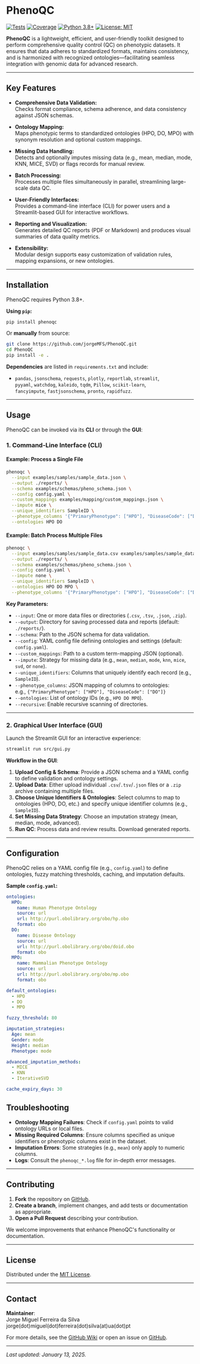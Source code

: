 # PhenoQC

[![Tests](https://github.com/jorgeMFS/PhenoQC/actions/workflows/tests.yml/badge.svg)](https://github.com/jorgeMFS/PhenoQC/actions/workflows/tests.yml)
[![Coverage](https://codecov.io/gh/jorgeMFS/PhenoQC/branch/main/graph/badge.svg)](https://codecov.io/gh/jorgeMFS/PhenoQC)
[![Python 3.8+](https://img.shields.io/badge/python-3.8+-blue.svg)](https://www.python.org/downloads/)
[![License: MIT](https://img.shields.io/badge/License-MIT-yellow.svg)](https://opensource.org/licenses/MIT)

**PhenoQC** is a lightweight, efficient, and user-friendly toolkit designed to perform comprehensive quality control (QC) on phenotypic datasets. It ensures that data adheres to standardized formats, maintains consistency, and is harmonized with recognized ontologies—facilitating seamless integration with genomic data for advanced research.

---

## Key Features

- **Comprehensive Data Validation:**  
  Checks format compliance, schema adherence, and data consistency against JSON schemas.

- **Ontology Mapping:**  
  Maps phenotypic terms to standardized ontologies (HPO, DO, MPO) with synonym resolution and optional custom mappings.

- **Missing Data Handling:**  
  Detects and optionally imputes missing data (e.g., mean, median, mode, KNN, MICE, SVD) or flags records for manual review.

- **Batch Processing:**  
  Processes multiple files simultaneously in parallel, streamlining large-scale data QC.

- **User-Friendly Interfaces:**  
  Provides a command-line interface (CLI) for power users and a Streamlit-based GUI for interactive workflows.

- **Reporting and Visualization:**  
  Generates detailed QC reports (PDF or Markdown) and produces visual summaries of data quality metrics.

- **Extensibility:**  
  Modular design supports easy customization of validation rules, mapping expansions, or new ontologies.

---

## Installation

PhenoQC requires Python 3.8+.

**Using `pip`:**

```bash
pip install phenoqc
```

Or **manually** from source:

```bash
git clone https://github.com/jorgeMFS/PhenoQC.git
cd PhenoQC
pip install -e .
```

**Dependencies** are listed in `requirements.txt` and include:

- `pandas`, `jsonschema`, `requests`, `plotly`, `reportlab`, `streamlit`,  
  `pyyaml`, `watchdog`, `kaleido`, `tqdm`, `Pillow`, `scikit-learn`,  
  `fancyimpute`, `fastjsonschema`, `pronto`, `rapidfuzz`.

---

## Usage

PhenoQC can be invoked via its **CLI** or through the **GUI**:

### 1. Command-Line Interface (CLI)

#### Example: Process a Single File

```bash
phenoqc \
  --input examples/samples/sample_data.json \
  --output ./reports/ \
  --schema examples/schemas/pheno_schema.json \
  --config config.yaml \
  --custom_mappings examples/mapping/custom_mappings.json \
  --impute mice \
  --unique_identifiers SampleID \
  --phenotype_columns '{"PrimaryPhenotype": ["HPO"], "DiseaseCode": ["DO"]}' \
  --ontologies HPO DO
```

#### Example: Batch Process Multiple Files

```bash
phenoqc \
  --input examples/samples/sample_data.csv examples/samples/sample_data.json examples/samples/sample_data.tsv \
  --output ./reports/ \
  --schema examples/schemas/pheno_schema.json \
  --config config.yaml \
  --impute none \
  --unique_identifiers SampleID \
  --ontologies HPO DO MPO \
  --phenotype_columns '{"PrimaryPhenotype": ["HPO"], "DiseaseCode": ["DO"], "TertiaryPhenotype": ["MPO"]}'
```

**Key Parameters:**

- `--input`: One or more data files or directories (`.csv`, `.tsv`, `.json`, `.zip`).
- `--output`: Directory for saving processed data and reports (default: `./reports/`).
- `--schema`: Path to the JSON schema for data validation.
- `--config`: YAML config file defining ontologies and settings (default: `config.yaml`).
- `--custom_mappings`: Path to a custom term-mapping JSON (optional).
- `--impute`: Strategy for missing data (e.g., `mean`, `median`, `mode`, `knn`, `mice`, `svd`, or `none`).
- `--unique_identifiers`: Columns that uniquely identify each record (e.g., `SampleID`).
- `--phenotype_columns`: JSON mapping of columns to ontologies:  
  e.g., `{"PrimaryPhenotype": ["HPO"], "DiseaseCode": ["DO"]}`
- `--ontologies`: List of ontology IDs (e.g., `HPO DO MPO`).
- `--recursive`: Enable recursive scanning of directories.

---

### 2. Graphical User Interface (GUI)

Launch the Streamlit GUI for an interactive experience:

```bash
streamlit run src/gui.py
```

**Workflow in the GUI**:
1. **Upload Config & Schema**: Provide a JSON schema and a YAML config to define validation and ontology settings.
2. **Upload Data**: Either upload individual `.csv`/`.tsv`/`.json` files or a `.zip` archive containing multiple files.
3. **Choose Unique Identifiers & Ontologies**: Select columns to map to ontologies (HPO, DO, etc.) and specify unique identifier columns (e.g., `SampleID`).
4. **Set Missing Data Strategy**: Choose an imputation strategy (mean, median, mode, advanced).
5. **Run QC**: Process data and review results. Download generated reports.

---

## Configuration

PhenoQC relies on a YAML config file (e.g., `config.yaml`) to define ontologies, fuzzy matching thresholds, caching, and imputation defaults.

**Sample `config.yaml`:**

```yaml
ontologies:
  HPO:
    name: Human Phenotype Ontology
    source: url
    url: http://purl.obolibrary.org/obo/hp.obo
    format: obo
  DO:
    name: Disease Ontology
    source: url
    url: http://purl.obolibrary.org/obo/doid.obo
    format: obo
  MPO:
    name: Mammalian Phenotype Ontology
    source: url
    url: http://purl.obolibrary.org/obo/mp.obo
    format: obo

default_ontologies:
  - HPO
  - DO
  - MPO

fuzzy_threshold: 80

imputation_strategies:
  Age: mean
  Gender: mode
  Height: median
  Phenotype: mode

advanced_imputation_methods:
  - MICE
  - KNN
  - IterativeSVD

cache_expiry_days: 30
```

## Troubleshooting

- **Ontology Mapping Failures**: Check if `config.yaml` points to valid ontology URLs or local files.  
- **Missing Required Columns**: Ensure columns specified as unique identifiers or phenotypic columns exist in the dataset.  
- **Imputation Errors**: Some strategies (e.g., `mean`) only apply to numeric columns.  
- **Logs**: Consult the `phenoqc_*.log` file for in-depth error messages.  

---

## Contributing

1. **Fork** the repository on [GitHub](https://github.com/jorgeMFS/PhenoQC).  
2. **Create a branch**, implement changes, and add tests or documentation as appropriate.  
3. **Open a Pull Request** describing your contribution.  

We welcome improvements that enhance PhenoQC's functionality or documentation.

---

## License

Distributed under the [MIT License](LICENSE).

---

## Contact

**Maintainer**:  
Jorge Miguel Ferreira da Silva  
jorge(dot)miguel(dot)ferreira(dot)silva(at)ua(dot)pt

For more details, see the [GitHub Wiki](https://github.com/jorgeMFS/PhenoQC/wiki) or open an issue on [GitHub](https://github.com/jorgeMFS/PhenoQC/issues).

---

*Last updated: January 13, 2025.*
